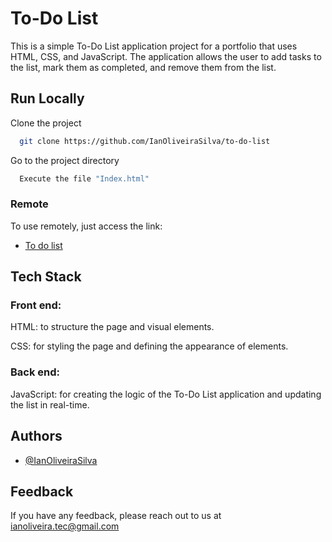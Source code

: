 
# To-Do List

This is a simple To-Do List application project for a portfolio that uses HTML, CSS, and JavaScript. The application allows the user to add tasks to the list, mark them as completed, and remove them from the list.


## Run Locally

Clone the project

```bash
  git clone https://github.com/IanOliveiraSilva/to-do-list
```

Go to the project directory



```bash
  Execute the file "Index.html"
```





### Remote
To use remotely, just access the link:

  - [To do list]([https://github.com/IanOliveiraSilva](https://ianoliveirasilva.github.io/To-do-list/))




## Tech Stack
### Front end: 
HTML: to structure the page and visual elements.

CSS: for styling the page and defining the appearance of elements.
### Back end:
JavaScript: for creating the logic of the To-Do List application and updating the list in real-time.


## Authors

- [@IanOliveiraSilva](https://github.com/IanOliveiraSilva)


## Feedback

If you have any feedback, please reach out to us at ianoliveira.tec@gmail.com

